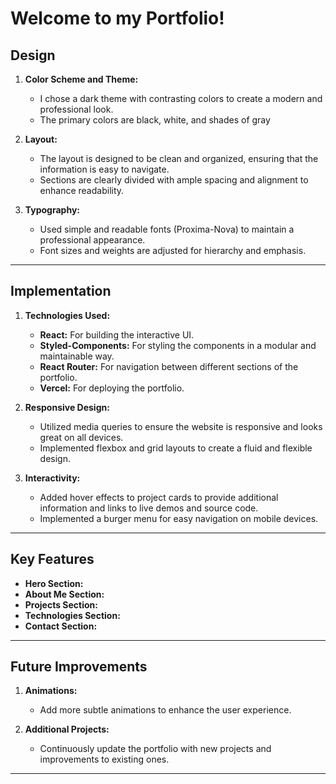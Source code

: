 # Welcome to my Portfolio!

## Design

1. **Color Scheme and Theme:**

   - I chose a dark theme with contrasting colors to create a modern and professional look.
   - The primary colors are black, white, and shades of gray

2. **Layout:**

   - The layout is designed to be clean and organized, ensuring that the information is easy to navigate.
   - Sections are clearly divided with ample spacing and alignment to enhance readability.

3. **Typography:**
   - Used simple and readable fonts (Proxima-Nova) to maintain a professional appearance.
   - Font sizes and weights are adjusted for hierarchy and emphasis.

---

## Implementation

1. **Technologies Used:**

   - **React:** For building the interactive UI.
   - **Styled-Components:** For styling the components in a modular and maintainable way.
   - **React Router:** For navigation between different sections of the portfolio.
   - **Vercel:** For deploying the portfolio.

2. **Responsive Design:**

   - Utilized media queries to ensure the website is responsive and looks great on all devices.
   - Implemented flexbox and grid layouts to create a fluid and flexible design.

3. **Interactivity:**
   - Added hover effects to project cards to provide additional information and links to live demos and source code.
   - Implemented a burger menu for easy navigation on mobile devices.

---

## Key Features

- **Hero Section:**
- **About Me Section:**
- **Projects Section:**
- **Technologies Section:**
- **Contact Section:**

---

## Future Improvements

1. **Animations:**

   - Add more subtle animations to enhance the user experience.

2. **Additional Projects:**
   - Continuously update the portfolio with new projects and improvements to existing ones.

---
